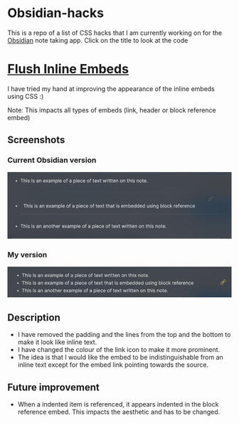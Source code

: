 # Obsidian-hacks
This is a repo of a list of CSS hacks that I am currently working on for the [Obsidian](https://obsidian.md) note taking app. Click on the title to look at the code 

# [Flush Inline Embeds](https://github.com/1stprinciples/Obsidian-hacks/blob/main/Block_reference_embed.css) 
I have tried my hand at improving the appearance of the inline embeds using CSS :)

Note: This impacts all types of embeds (link, header or block reference embed)

## Screenshots 
### Current Obsidian version 
![Obsidian version](/images/inlineEmbedOrig.png?raw=true) 

### My version 
![My version](/images/inlineEmbedMine.png?raw=true)

## Description
- I have removed the padding and the lines from the top and the bottom to make it look like inline text. 
- I have changed the colour of the link icon to make it more prominent. 
- The idea is that I would like the embed to be indistinguishable from an inline text except for the embed link pointing towards the source. 

## Future improvement
- When a indented item is referenced, it appears indented in the block reference embed. This impacts the aesthetic and has to be changed.
